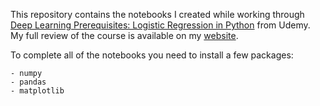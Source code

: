 This repository contains the notebooks I created while working through [Deep Learning Prerequisites: Logistic Regression in Python](https://www.udemy.com/data-science-logistic-regression-in-python/learn/v4/overview) from Udemy. My full review of the course is available on my [website](http://andrewwegner.com/deep-learning-prereq-linear-logistic-regression.html?utm_campaign=course-reviews&utm_medium=website&utm_source=github). 

To complete all of the notebooks you need to install a few packages:

    - numpy
	- pandas
	- matplotlib